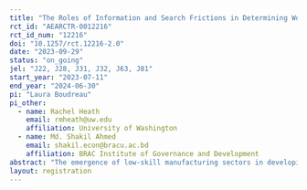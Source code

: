 ```yaml
---
title: "The Roles of Information and Search Frictions in Determining Working Conditions in Bangladesh’s Apparel Sector"
rct_id: "AEARCTR-0012216"
rct_id_num: "12216"
doi: "10.1257/rct.12216-2.0"
date: "2023-09-29"
status: "on_going"
jel: "J22, J28, J31, J32, J63, J81"
start_year: "2023-07-11"
end_year: "2024-06-30"
pi: "Laura Boudreau"
pi_other:
  - name: Rachel Heath
    email: rmheath@uw.edu
    affiliation: University of Washington
  - name: Md. Shakil Ahmed
    email: shakil.econ@bracu.ac.bd
    affiliation: BRAC Institute of Governance and Development
abstract: "The emergence of low-skill manufacturing sectors in developing countries can provide economic benefits, especially for women, but working conditions are often difficult.  We propose a cluster RCT to experimentally investigate whether information and search frictions in Bangladesh’s labor market contribute to inefficient matching between garment workers and firms.  We will use data from a baseline household survey to measure working conditions and wages across garment factories in local labor markets. We will then provide this information on job characteristics, job openings, or both, and assess the impacts of these treatments on workers’ beliefs about working conditions (and wages) in garment factories nearby to their home, mobility, wages, and working conditions.   "
layout: registration
---
```


